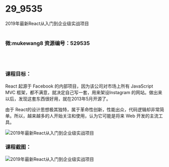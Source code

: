 # 29_9535
2019年最新React从入门到企业级实战项目
<br/></br>
<h3>微:mukewang8 资源编号：529535</h3>
<br/></br>
<h3>课程目标：</h3>
<p><a title="查看与 React 相关的文章" target="_blank">React</a> 起源于 Facebook 的内部项目，因为该公司对市场上所有 JavaScript MVC 框架，都不满意，就决定自己写一套，用来架设Instagram 的网站。做出来以后，发现这套东西很好用，就在2013年5月开源了。</p>
<p>由于 React的设计思想极其独特，属于革命性创新，性能出众，代码逻辑却非常简单。所以，越来越多的人开始关注和使用，认为它可能是将来 Web 开发的主流工具。</p>
<p><img src="https://www.ko996.com/wp-content/uploads/img/2019/12/1-20-300x194.png" alt="2019年最新React从入门到企业级实战项目"></p>
<h3>课程截图：</h3>
<p><img src="https://www.ko996.com/wp-content/uploads/img/2019/12/11-9.png" alt="2019年最新React从入门到企业级实战项目"></p>
<p>&nbsp;</p>
